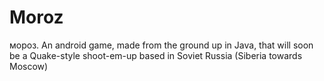 # Moroz
мороз. An android game, made from the ground up in Java, that will soon be a Quake-style shoot-em-up based in Soviet Russia (Siberia towards Moscow)

